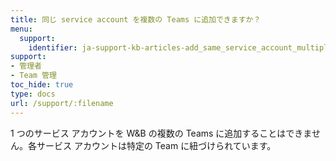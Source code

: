 ```yaml
---
title: 同じ service account を複数の Teams に追加できますか？
menu:
  support:
    identifier: ja-support-kb-articles-add_same_service_account_multiple_teams
support:
- 管理者
- Team 管理
toc_hide: true
type: docs
url: /support/:filename
---
```


1 つのサービス アカウントを W&B の複数の Teams に追加することはできません。各サービス アカウントは特定の Team に紐づけられています。